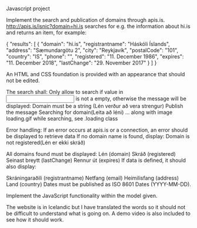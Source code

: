 Javascript project

Implement the search and publication of domains through apis.is. 
http://apis.is/isnic?domain=hi.is searches for e.g. the information about hi.is and returns an item, for example:

{
  "results": [
    {
    "domain": "hi.is",
    "registrantname": "Háskóli Íslands",
    "address": "Sæmundargötu 2",
    "city": "Reykjavík",
    "postalCode": "101",
    "country": "IS",
    "phone": "",
    "registered": "11. December 1986",
    "expires": "11. December 2018",
    "lastChange": "29. November 2017"
    }
  ]
}


An HTML and CSS foundation is provided with an appearance that should not be edited.

The search shall:
Only allow to search if value in <input> is not a empty, otherwise the message will be displayed: Domain must be a string (Lén verður að vera strengur)
Publish the message Searching for domain(Leita að léni) ... along with image loading.gif while searching, see .loading class

Error handling:
If an error occurs at apis.is or a connection, an error should be displayed to retrieve data
If no domain name is found, display: Domain is not registered(Lén er ekki skráð)

All domains found must be displayed:
Lén (domain)
Skráð (registered)
Seinast breytt (lastChange)
Rennur út (expires)
If data is defined, it should also display:

Skráningaraðili (registrantname)
Netfang (email)
Heimilisfang (address)
Land (country)
Dates must be published as ISO 8601 Dates (YYYY-MM-DD).

Implement the JavaScript functionality within the model given.

The website is in Icelandic but I have translated the words so it should not be difficult to understand what is going on. A demo video is also included to see how it should work.